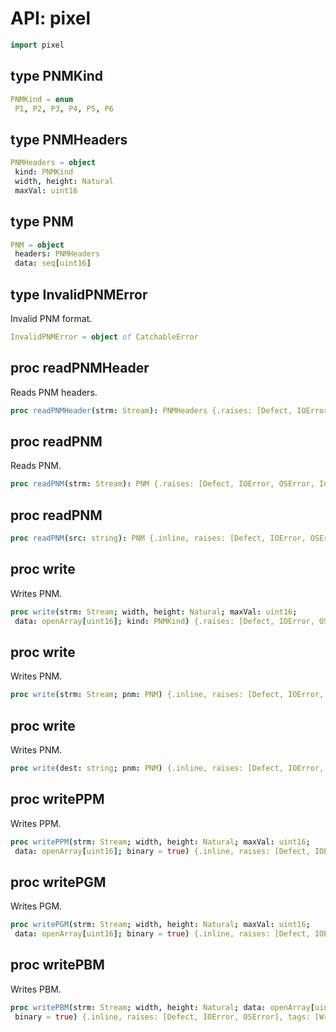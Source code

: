 
# API: pixel

```nim
import pixel
```

## **type** PNMKind


```nim
PNMKind = enum
 P1, P2, P3, P4, P5, P6
```

## **type** PNMHeaders


```nim
PNMHeaders = object
 kind: PNMKind
 width, height: Natural
 maxVal: uint16
```

## **type** PNM


```nim
PNM = object
 headers: PNMHeaders
 data: seq[uint16]
```

## **type** InvalidPNMError

Invalid PNM format.

```nim
InvalidPNMError = object of CatchableError
```

## **proc** readPNMHeader

Reads PNM headers.

```nim
proc readPNMHeader(strm: Stream): PNMHeaders {.raises: [Defect, IOError, OSError, InvalidPNMError, ValueError], tags: [ReadIOEffect].}
```

## **proc** readPNM

Reads PNM.

```nim
proc readPNM(strm: Stream): PNM {.raises: [Defect, IOError, OSError, InvalidPNMError, ValueError], tags: [ReadIOEffect].}
```

## **proc** readPNM


```nim
proc readPNM(src: string): PNM {.inline, raises: [Defect, IOError, OSError, InvalidPNMError, ValueError], tags: [ReadIOEffect].}
```

## **proc** write

Writes PNM.

```nim
proc write(strm: Stream; width, height: Natural; maxVal: uint16;
 data: openArray[uint16]; kind: PNMKind) {.raises: [Defect, IOError, OSError, ValueError], tags: [WriteIOEffect].}
```

## **proc** write

Writes PNM.

```nim
proc write(strm: Stream; pnm: PNM) {.inline, raises: [Defect, IOError, OSError, ValueError], tags: [WriteIOEffect].}
```

## **proc** write

Writes PNM.

```nim
proc write(dest: string; pnm: PNM) {.inline, raises: [Defect, IOError, OSError, ValueError], tags: [WriteIOEffect].}
```

## **proc** writePPM

Writes PPM.

```nim
proc writePPM(strm: Stream; width, height: Natural; maxVal: uint16;
 data: openArray[uint16]; binary = true) {.inline, raises: [Defect, IOError, OSError], tags: [WriteIOEffect].}
```

## **proc** writePGM

Writes PGM.

```nim
proc writePGM(strm: Stream; width, height: Natural; maxVal: uint16;
 data: openArray[uint16]; binary = true) {.inline, raises: [Defect, IOError, OSError], tags: [WriteIOEffect].}
```

## **proc** writePBM

Writes PBM.

```nim
proc writePBM(strm: Stream; width, height: Natural; data: openArray[uint16];
 binary = true) {.inline, raises: [Defect, IOError, OSError], tags: [WriteIOEffect].}
```
